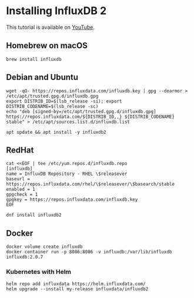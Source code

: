 # Installing InfluxDB 2

This tutorial is available on [YouTube](https://www.youtube.com/watch?v=G0OM6ZNV2rQ).

## Homebrew on macOS

```shell
brew install influxdb
```

## Debian and Ubuntu

```shell
wget -qO- https://repos.influxdata.com/influxdb.key | gpg --dearmor > /etc/apt/trusted.gpg.d/influxdb.gpg
export DISTRIB_ID=$(lsb_release -si); export DISTRIB_CODENAME=$(lsb_release -sc)
echo "deb [signed-by=/etc/apt/trusted.gpg.d/influxdb.gpg] https://repos.influxdata.com/${DISTRIB_ID,,} ${DISTRIB_CODENAME} stable" > /etc/apt/sources.list.d/influxdb.list

apt update && apt install -y influxdb2
```

## RedHat

```shell
cat <<EOF | tee /etc/yum.repos.d/influxdb.repo
[influxdb]
name = InfluxDB Repository - RHEL \$releasever
baseurl = https://repos.influxdata.com/rhel/\$releasever/\$basearch/stable
enabled = 1
gpgcheck = 1
gpgkey = https://repos.influxdata.com/influxdb.key
EOF

dnf install influxdb2
```

## Docker

```shell
docker volume create influxdb
docker container run -p 8086:8086 -v influxdb:/var/lib/influxdb influxdb:2.0.7
```

### Kubernetes with Helm

```shell
helm repo add influxdata https://helm.influxdata.com/
helm upgrade --install my-release influxdata/influxdb2
```
